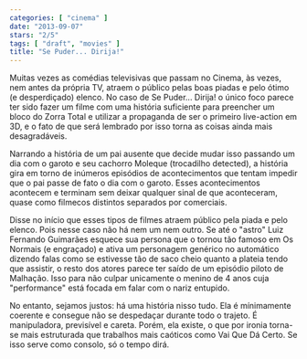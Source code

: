 ```yaml
---
categories: [ "cinema" ]
date: "2013-09-07"
stars: "2/5"
tags: [ "draft", "movies" ]
title: "Se Puder... Dirija!"
---
```

Muitas vezes as comédias televisivas que passam no Cinema, às vezes, nem antes da própria TV, atraem o público pelas boas piadas e pelo ótimo (e desperdiçado) elenco. No caso de Se Puder... Dirija! o único foco parece ter sido fazer um filme com uma história suficiente para preencher um bloco do Zorra Total e utilizar a propaganda de ser o primeiro live-action em 3D, e o fato de que será lembrado por isso torna as coisas ainda mais desagradáveis.

Narrando a história de um pai ausente que decide mudar isso passando um dia com o garoto e seu cachorro Moleque (trocadilho detected), a história gira em torno de inúmeros episódios de acontecimentos que tentam impedir que o pai passe de fato o dia com o garoto. Esses acontecimentos acontecem e terminam sem deixar qualquer sinal de que aconteceram, quase como filmecos distintos separados por comerciais.

Disse no início que esses tipos de filmes atraem público pela piada e pelo elenco. Pois nesse caso não há nem um nem outro. Se até o "astro" Luiz Fernando Guimarães esquece sua persona que o tornou tão famoso em Os Normais (e engraçado) e ativa um personagem genérico no automático dizendo falas como se estivesse tão de saco cheio quanto a plateia tendo que assistir, o resto dos atores parece ter saído de um episódio piloto de Malhação. Isso para não culpar unicamente o menino de 4 anos cuja "performance" está focada em falar com o nariz entupido.

No entanto, sejamos justos: há uma história nisso tudo. Ela é mínimamente coerente e consegue não se despedaçar durante todo o trajeto. É manipuladora, previsível e careta. Porém, ela existe, o que por ironia torna-se mais estruturada que trabalhos mais caóticos como Vai Que Dá Certo. Se isso serve como consolo, só o tempo dirá.

